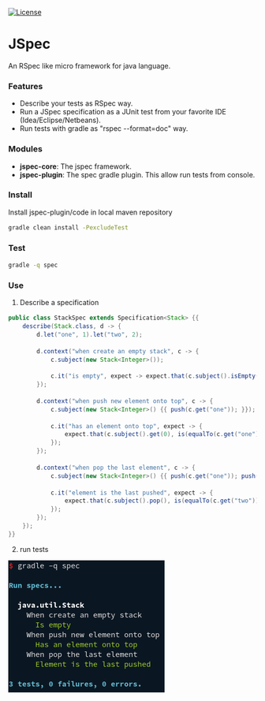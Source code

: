 [![License](http://img.shields.io/:license-mit-blue.svg)](http://badges.mit-license.org)


# JSpec

An RSpec like micro framework for java language.

### Features

* Describe your tests as RSpec way.
* Run a JSpec specification as a JUnit test from your favorite IDE (Idea/Eclipse/Netbeans).
* Run tests with gradle as "rspec --format=doc" way.

### Modules

* **jspec-core**: The jspec framework.
* **jspec-plugin**: The spec gradle plugin. This allow run tests from console.


### Install

Install jspec-plugin/code in local maven repository

```bash
gradle clean install -PexcludeTest
```

### Test

```bash
gradle -q spec
```

### Use

1. Describe a specification

```java
public class StackSpec extends Specification<Stack> {{
	describe(Stack.class, d -> {
		d.let("one", 1).let("two", 2);

		d.context("when create an empty stack", c -> {
			c.subject(new Stack<Integer>());

			c.it("is empty", expect -> expect.that(c.subject().isEmpty(), is(true)));
		});

		d.context("when push new element onto top", c -> {
			c.subject(new Stack<Integer>() {{ push(c.get("one")); }});

			c.it("has an element onto top", expect -> {
				expect.that(c.subject().get(0), is(equalTo(c.get("one"))))
			});
		});

		d.context("when pop the last element", c -> {
			c.subject(new Stack<Integer>() {{ push(c.get("one")); push(c.get("two")); }});

			c.it("element is the last pushed", expect -> {
				expect.that(c.subject().pop(), is(equalTo(c.get("two"))))
			});
		});
	});
}}
```

2. run tests

![rspec output](https://raw.githubusercontent.com/adrianmarino/jspec/master/jspec-test/console.png)
